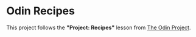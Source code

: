 # Odin Recipes

This project follows the **"Project: Recipes"** lesson from [The Odin Project](https://www.theodinproject.com/lessons/foundations-recipes).